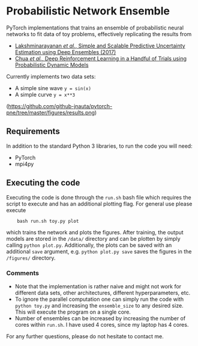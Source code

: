 # Probabilistic Network Ensemble 
PyTorch implementations that trains an ensemble of probabilistic neural networks to fit data of toy problems, effectively replicating the results from
* [Lakshminarayanan _et al._, Simple and Scalable Predictive Uncertainty Estimation using Deep Ensembles (2017)](https://papers.nips.cc/paper/7219-simple-and-scalable-predictive-uncertainty-estimation-using-deep-ensembles.pdf)
* [Chua _et al._, Deep Reinforcement Learning in a Handful of Trials using Probabilistic Dynamic Models](https://arxiv.org/abs/1805.12114)

Currently implements two data sets: 
* A simple sine wave `y = sin(x)`
* A simple curve `y = x**3`

(https://github.com/github-jnauta/pytorch-pne/tree/master/figures/results.png)

## Requirements
In addition to the standard Python 3 libraries, to run the code you will need:
* PyTorch
* mpi4py

## Executing the code
Executing the code is done through the `run.sh` bash file which requires the script to execute and has an additional plotting flag. For general use please execute
```
    bash run.sh toy.py plot
```
which trains the network and plots the figures. After training, the output models are stored in the `/data/` directory and can be plotten by simply calling `python plot.py`. Additionally, the plots can be saved with an additional `save` argument, e.g. `python plot.py save` saves the figures in the `/figures/` directory.

### Comments
* Note that the implementation is rather naive and might not work for different data sets, other architectures, different hyperparameters, etc.
* To ignore the parallel computation one can simply run the code with `python toy.py` and increasing the `ensemble_size` to any desired size. This will execute the program on a single core.
* Number of ensembles can be increased by increasing the number of cores within `run.sh`. I have used 4 cores, since my laptop has 4 cores.

For any further questions, please do not hesitate to contact me.
